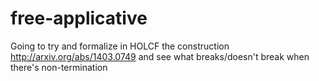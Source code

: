 free-applicative
================

Going to try and formalize in HOLCF the construction http://arxiv.org/abs/1403.0749 and see what breaks/doesn't break when there's non-termination
